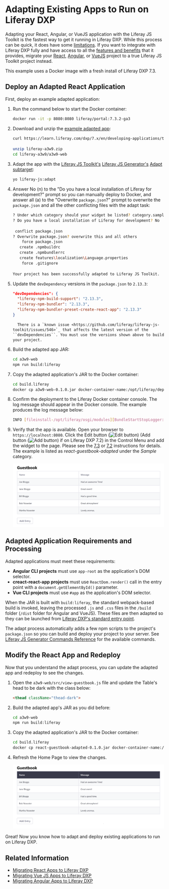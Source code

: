 # Adapting Existing Apps to Run on Liferay DXP

Adapting your React, Angular, or VueJS application with the Liferay JS Toolkit is the fastest way to get it running in Liferay DXP. While this process can be quick, it does have some [limitations](../liferay-js-generator.md#adapt-existing-applications). If you want to integrate with Liferay DXP fully and have access to all the [features and benefits](TODO:creating-and-bundling-javascript-widgets-with-javascript-tooling) that it provides, migrate your [React](../../../../developing-a-single-page-application/using-react.md), [Angular](../../../../developing-a-single-page-application/using-angular.md), or [VueJS](../../../../developing-a-single-page-application/using-vuejs.md) project to a true Liferay JS Toolkit project instead.

This example uses a Docker image with a fresh install of Liferay DXP 7.3.

## Deploy an Adapted React Application

First, deploy an example adapted application:

1. Run the command below to start the Docker container:

    ```bash
    docker run -it -p 8080:8080 liferay/portal:7.3.2-ga3
    ```

1. Download and unzip the [example adapted app](https://github.com/liferay/liferay-learn/tree/master/docs/dxp/7.x/en/developing-applications/tooling/other-tools/liferay-js-generator/developer-guide/adapting-apps-for-liferay/liferay-a3w9.zip):

    ```bash
    curl https://learn.liferay.com/dxp/7.x/en/developing-applications/tooling/other-tools/liferay-js-generator/developer-guide/adapting-apps-for-liferay/liferay-a3w9.zip

    unzip liferay-a3w9.zip
    cd liferay-a3w9/a3w9-web
    ```

1. Adapt the app with the [Liferay JS Toolkit's](https://github.com/liferay/liferay-js-toolkit) [Liferay JS Generator's](./installing-the-liferay-js-generator.md) [Adapt subtarget](../installing-the-liferay-js-generator.md#generator-and-sub-generator-commands):

    ```bash
    yo liferay-js:adapt
    ```

1. Answer No (n) to the "Do you have a local installation of Liferay for development?" prompt so you can manually deploy to Docker, and answer all (a) to the "Overwrite `package.json`?" prompt to overwrite the `package.json` and all the other conflicting files with the adapt task:

    ```bash
    ? Under which category should your widget be listed? category.sample
    ? Do you have a local installation of Liferay for development? No

     conflict package.json
    ? Overwrite package.json? overwrite this and all others
        force package.json
       create .npmbuildrc
       create .npmbundlerrc
       create features\localization\Language.properties
        force .gitignore

    Your project has been successfully adapted to Liferay JS Toolkit.
    ```

1. Update the `devDependency` versions in the `package.json` to `2.13.3`:

    ```json
    "devDependencies": {
      "liferay-npm-build-support": "2.13.3",
      "liferay-npm-bundler": "2.13.3",
      "liferay-npm-bundler-preset-create-react-app": "2.13.3"
    }
    ```

    ```note::
      There is a `known issue <https://github.com/liferay/liferay-js-toolkit/issues/546>`_ that affects the latest version of the ``devDependencies``. You must use the versions shown above to build your project.
    ```

1. Build the adapted app JAR:

    ```bash
    cd a3w9-web
    npm run build:liferay
    ```

1. Copy the adapted application's JAR to the Docker container:

    ```bash
    cd build.liferay
    docker cp a3w9-web-0.1.0.jar docker-container-name:/opt/liferay/deploy
    ```

1. Confirm the deployment to the Liferay Docker container console. The log message should appear in the Docker console. The example produces the log message below:

    ```bash
    INFO [fileinstall-/opt/liferay/osgi/modules][BundleStartStopLogger:39] STARTED react-guestbook-adapted_0.1.0 [1147]
    ```

1. Verify that the app is available. Open your browser to `https://localhost:8080`. Click the Edit button (![Edit button](../../../../../images/icon-edit-pencil.png)) (Add button (![Add button](../../../../../images/icon-add-app.png)) if on Liferay DXP 7.2) in the Control Menu and add the widget to the page. Please see the [7.3](../../../../../site-building/creating-pages/building-and-managing-content-pages/using-widgets-on-a-content-page.md#adding-widgets-on-content-pages) or [7.2](../../../../../site-building/creating-pages/using-widget-pages/adding-widgets-to-a-page.md) instructions for details. The example is listed as *react-guestbook-adapted* under the *Sample* category.

    ![The adapted app runs inside Liferay DXP.](./adapting-apps-for-liferay/images/01.png)

## Adapted Application Requirements and Processing

Adapted applications must meet these requirements:

* **Angular CLI projects** must use `app-root` as the application's DOM selector.
* **creact-react-app projects** must use `ReactDom.render()` call in the entry point with a `document.getElementById()` parameter.
* **Vue CLI projects** must use `#app` as the application's DOM selector.

When the JAR is built with `build:liferay`, the standard webpack-based build is invoked, leaving the processed `.js` and `.css` files in the `/build` folder (`/dist` folder for Angular and VueJS). These files are then adapted so they can be launched from [Liferay DXP's standard entry point](../reference/js-portlet-extender-configuration-reference.md#main-entry-point).

The adapt process automatically adds a few npm scripts to the project's `package.json` so you can build and deploy your project to your server. See [Liferay JS Generator Commands Reference](../reference/liferay-js-generator-commands-reference.md) for the available commands.

## Modify the React App and Redeploy

Now that you understand the adapt process, you can update the adapted app and redeploy to see the changes.

1. Open the `a3w9-web/src/view-guestbook.js` file and update the Table's head to be dark with the class below:

    ```html
    <thead className="thead-dark">
    ```

1. Build the adapted app's JAR as you did before:

    ```bash
    cd a3w9-web
    npm run build:liferay
    ```

1. Copy the adapted application's JAR to the Docker container:

    ```bash
    cd build.liferay
    docker cp react-guestbook-adapted-0.1.0.jar docker-container-name:/opt/liferay/osgi/modules/
    ```

1. Refresh the Home Page to view the changes.

    ![You can easily change adapted apps.](./adapting-apps-for-liferay/images/02.png)

Great! Now you know how to adapt and deploy existing applications to run on Liferay DXP.

## Related Information

* [Migrating React Apps to Liferay DXP](../../../../developing-a-single-page-application/using-angular.md)
* [Migrating Vue JS Apps to Liferay DXP](../../../../developing-a-single-page-application/using-vuejs.md)
* [Migrating Angular Apps to Liferay DXP](../../../../developing-a-single-page-application/using-angular.md)
